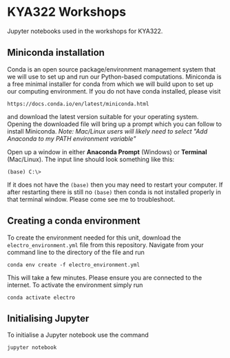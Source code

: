 # KYA322 Workshops
Jupyter notebooks used in the workshops for KYA322.

## Miniconda installation
Conda is an open source package/environment management system that we will use to set up and run our Python-based computations. Miniconda is a free minimal installer for conda from which we will build upon to set up our computing environment. If you do not have conda installed, please visit 

    https://docs.conda.io/en/latest/miniconda.html
  
and download the latest version suitable for your operating system. Opening the downloaded file will bring up a prompt which you can follow to install Miniconda. *Note: Mac/Linux users will likely need to select "Add Anaconda to my PATH environment variable"*

Open up a window in either **Anaconda Prompt** (Windows) or **Terminal** (Mac/Linux).  The input line should look something like this:

    (base) C:\>
    
If it does not have the `(base)` then you may need to restart your computer. If after restarting there is still no `(base)` then conda is not installed properly in that terminal window. Please come see me to troubleshoot. 

## Creating a conda environment
To create the environment needed for this unit, download the `electro_environment.yml` file from this repository. Navigate from your command line to the directory of the file and run

    conda env create -f electro_environment.yml
    
This will take a few minutes.  Please ensure you are connected to the internet. To activate the environment simply run

    conda activate electro
    
## Initialising Jupyter
To initialise a Jupyter notebook use the command

    jupyter notebook

